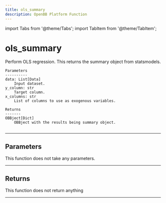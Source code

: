 ```yaml
---
title: ols_summary
description: OpenBB Platform Function
---
```


import Tabs from '@theme/Tabs';
import TabItem from '@theme/TabItem';

# ols_summary

Perform OLS regression.  This returns the summary object from statsmodels.

    Parameters
    ----------
    data: List[Data]
        Input dataset.
    y_column: str
        Target column.
    x_columns: str
        List of columns to use as exogenous variables.

    Returns
    -------
    OBBject[Dict]
        OBBject with the results being summary object.

```python wordwrap

```

---

## Parameters

This function does not take any parameters.

---

## Returns

This function does not return anything

---

